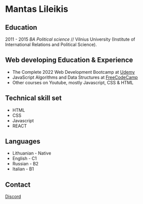 # Mantas Lileikis

## Education

 2011 - 2015 *BA Political science* // Vilnius University (Institute of International Relations and Political Science).

## Web developing Education & Experience

* The Complete 2022 Web Development Bootcamp at [Udemy](https://udemy.com)
* JavaScript Algorithms and Data Structures at [FreeCodeCamp](https://freecodecamp.org)
* Other courses on Youtube, mostly Javascript, CSS & HTML


## Technical skill set

* HTML
* CSS
* Javascript
* REACT


## Languages
* Lithuanian - Native
* English - C1
* Russian - B2
* Italian - B1

## Contact

[Discord](https://discord.com)
